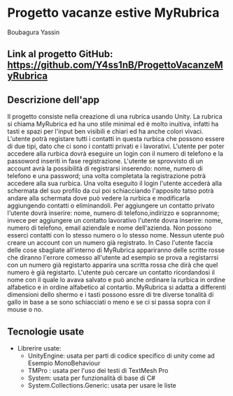 # Progetto vacanze estive MyRubrica
Boubagura Yassin

## Link al progetto GitHub: https://github.com/Y4ss1nB/ProgettoVacanzeMyRubrica

## Descrizione dell'app
Il progetto consiste nella creazione di una rubrica usando Unity. La rubrica si chiama MyRubrica ed ha uno stile minimal ed è molto inuitiva, infatti ha tasti e spazi per l'input ben visibili e chiari ed ha anche colori vivaci. L'utente potrà registare tutti i contatti in questa rurbica che possono essere di due tipi, dato che ci sono i contatti privati e i lavorativi. L'utente per poter accedere alla rurbica dovrà eseguire un login con il numero di telefono e la passoword inseriti in fase registrazione. L'utente se sprovvisto di un account avrà la possibilità di registrarsi inserendo: nome, numero di telefono e una password; una volta completata la registrazione potrà accedere alla sua rurbica. Una volta eseguito il login l'utente accederà alla schermata del suo profilo da cui poi schiacciando l'apposito tatso potrà andare alla schermata dove può vedere la rurbica e modificarla aggiungendo contatti o eliminandoli. Per aggiungere un contatto privato l'utente dovrà inserire: nome, numero di telefono,indirizzo e soprannome; invece per aggiungere un contatto lavorativo l'utente dovra inserire: nome, numero di telefono, email aziendale e nome dell'azienda. Non possono esserci contatti con lo stesso numero o lo stesso nome. Nessun utente può creare un account con un numero già registrato. In Caso l'utente faccia delle cose sbagliate all'interno di MyRubrica appariranno delle scritte rosse che diranno l'errore comesso all'utente ad esempio se prova a registarrsi con un numero già registarto apparira una scritta rossa che dirà che quel numero è già registarto. L'utente può cercare un contatto ricordandosi il nome con il quale lo avava salvato e può anche ordinare la rurbica in ordine alfabetico e in ordine alfabetico al contartio. MyRubrica si adatta a differenti dimensioni dello shermo e i tasti possono essre di tre diverse tonalità di gallo in base a se sono schiacciati o meno e se ci si passa sopra con il mouse o no. 

## Tecnologie usate
- Librerire usate:
    - UnityEngine: usata per parti di codice specifico di unity come ad Esempio MonoBehaviour 
    - TMPro : usata per l'uso dei testi di TextMesh Pro
    - System: usata per funzionalità di base di C#
    - System.Collections.Generic: usata per usare le liste
